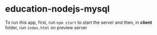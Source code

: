 # education-nodejs-mysql

To run this app, first, run ```npm start``` to start the server and then, in **client** folder, run ```index.html``` on preview server
